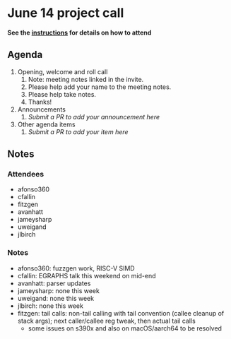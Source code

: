 # June 14 project call

**See the [instructions](../README.md) for details on how to attend**

## Agenda
1. Opening, welcome and roll call
    1. Note: meeting notes linked in the invite.
    1. Please help add your name to the meeting notes.
    1. Please help take notes.
    1. Thanks!
1. Announcements
    1. _Submit a PR to add your announcement here_
1. Other agenda items
    1. _Submit a PR to add your item here_

## Notes

### Attendees

- afonso360
- cfallin
- fitzgen
- avanhatt
- jameysharp
- uweigand
- jlbirch

### Notes

- afonso360: fuzzgen work, RISC-V SIMD
- cfallin: EGRAPHS talk this weekend on mid-end
- avanhatt: parser updates
- jameysharp: none this week
- uweigand: none this week
- jlbirch: none this week
- fitzgen: tail calls: non-tail calling with tail convention (callee cleanup of
  stack args); next caller/callee reg tweak, then actual tail calls
  - some issues on s390x and also on macOS/aarch64 to be resolved
